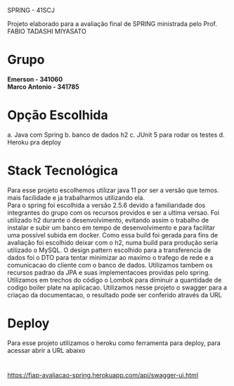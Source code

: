 SPRING  - 41SCJ

Projeto elaborado para a avaliação final de SPRING ministrada pelo Prof. FABIO TADASHI MIYASATO

# Grupo 
**Emerson - 341060  
Marco Antonio - 341785**  



# Opção Escolhida
a. Java com Spring 
b. banco de dados h2 
c. JUnit 5 para rodar os testes
d. Heroku pra deploy 
# Stack Tecnológica

Para esse projeto escolhemos utilizar java 11 por ser a versão que temos. mais facilidade e ja trabalharmos utilizando ela.  
Para o spring foi escolhida a versão 2.5.6 devido a familiaridade dos integrantes do grupo com os recursos providos e ser a ultima versao. 
Foi utilizado h2 durante o desenvolvimento, evitando assim o trabalho de instalar e subir um banco em tempo de desenvolvimento e para facilitar uma possível subida em docker. Como essa build foi gerada para fins de avaliação foi escolhido deixar com o h2, numa build para produção seria utilizado o MySQL. 
O design pattern escolhido para a transferencia de dados foi o DTO para tentar minimizar ao maximo o trafego de rede e a comunicacao do cliente com o banco de dados.
Utilizamos tambem os recursos padrao da JPA e suas implementacoes providas pelo spring. 
Utilizamos em trechos do código o Lombok para diminuir a quantidade de codigo boiler plate na aplicacao. 
Utilizamos nesse projeto o swagger para a criaçao da documentacao, o resultado pode ser conferido através da URL
# Deploy
Para esse projeto utilizamos o heroku como ferramenta para deploy, para acessar abrir a URL abaixo
#
https://fiap-avaliacao-spring.herokuapp.com/api/swagger-ui.html

